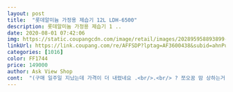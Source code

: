 ```yaml
---
layout: post 
title:  "롯데알미늄 가정용 제습기 12L LDH-6500" 
description: 롯데알미늄 가정용 제습기 1 ..
date: 2020-08-01 07:42:06 
img: https://static.coupangcdn.com/image/retail/images/202895958893899-e565fb77-f910-424a-803e-c10c9b361413.jpg 
linkUrl: https://link.coupang.com/re/AFFSDP?lptag=AF3600438&subid=ahnPublicAsk&pageKey=1684662589&itemId=2869441493&vendorItemId=70858658992&traceid=V0-113-a45ccfb159e47b17 
categories: [1016] 
color: FF1744 
price: 149000 
author: Ask View Shop 
cont:  "(구매 일주일 지났는데 가격이 더 내렸네요 .<br/>.<br/> ? 쪼오꿈 맘 상하는거 이상한거 아니겠죠.<br/>.<br/>?.<br/>.<br/>ㅋㅋ.<br/>.<br/>)<br/>14리터짜린 무겁고 컷어요<br/>가장좋은점은 물버리기가 엄청 편해요<br/>개인제인 의견으론 공기청정기보다 더 필요한게 제습기인거같아요<br/>결론!!<br/>그렇다보니 거의 24시간 켜놓고 지내는데 문제는 거실에서 사용하다보니 방안의 습도까지는 잡지를 못한다는거에요<br/>깜짝놀랄만큼<br/>낮에는 아주 가까이 앉아있지 않는 다음에야 소음이 거슬릴 정도는 아닌데 잘때 방에 틀고 자기엔 확실히 큰 소음입니다<br/>다 좋은데 한가지 치명적인 단점.<br/>.<br/>소음이 너무 크네요ㅜ<br/>다시 작동후 약 반나절 정도 지났는데 현재 습도른 58퍼로 떨어진 상태입니다<br/>무슨 모터소리 같은게 엄청 크게 나서 첫날 밤 틀어놓고 자다 잠 두번 깨고 이튿날부터는 낮에만 켜고 있어요<br/>무엇보다 물 나오는 양을 보면 안틀수가 없습니다<br/>무엇보다 물이 찻을때 버리는것이 힘들었는데<br/>밤 11시에 켜놓고 아침에 일어나니 만수가 돼서 작동 정지가 돼 있더군요<br/>방안에 두기엔 딱 좋네요<br/>방안에 잡냄새도 잡아준다는것을 알았네요<br/>방에 남자 냄새도 안나요<br/>방에서 쓰실분은 이 제품을 구매하시고 거실용은 더 큰 사이즈 추천합니다<br/>빨래 마르는 속도도 다르고<br/>사이즈일반 공기청정기보다 좀 작고 가습기보다 큰 정도?<br/>상품평에 소음이야기가 많던데<br/>성능방에 놓고 여섯시간 뒤 전원 온 했는데 처음 습도가 73정도로 잡히네요<br/>소리는 좀 많이 큰 편이라 잘땐 좀 적응이 필요해요<br/>소음이 커도 상관없었지만... <br/><br/>아침에 켜놓고 자기전 끄는 방식으로 사용하면 크게 지장 없을 것 같긴한데 소음에 민감하신 분들 참고하셔요<br/>안쓸때 보관하기가 좋구요<br/>않지만 저는 이제품이 좋아요<br/>약 3일째 사용중인데요<br/>엄청 뽀송했어요<br/>요즘같이 비 많이 오는 때면 2L도 금방 차버리네요 ㅠㅠ 어제 배송 받아서 한시간 가동했는데 2L 통에 약 2cm가량 차더군요.<br/>(참고로 저는 집이 바다 가까이 있어서 습도가 보통이 아닙니다)<br/>원룸 자취생, 환기를 잘 못시키는 환경에 계신 분, 집에 곰팡이 피는 집, 그 외 꿉꿉한 집냄새 나는 댁이나 빨래를 실내건조 하시는 분은 무조건 사세요<br/>이번에 제꺼 살때 제 지인도 같이 구매를 했는데 아주 만족하더군요<br/>이제품은 12리터라 그런가? 3시간 틀었을때 그것만큼 미라클하게 뽀숑하진<br/>이제품은 크기도 아담해서<br/>장농을 열어놓고 3시간가량 틀어놓으면<br/>저는 옆에 있어도 소음이 크게 거슬리지 않았어요<br/>전에는 다른회사 14리터를 샀는데<br/>제글이 도움 되셨으면 추천 꾹눌러주세요^^<br/>제습기 쓰고나니 좋은점은<br/>제습기 켜놓고 그방에 있음 밖에 피부가 같이 건조해진대서<br/>제습에도 좋지만<br/>집에 공간 차지하는게 싫어서 일부러 작은거 샀고 외출할땐 연속배수용 호스 연결해서 타이머 걸어두고 나왔습니다.<br/><br/>추가글<br/>침대도 책상도 뽀송하고<br/>크기가 작아서 안방이나 작은 방에 쓰기 좋습니다.<br/> 기능도 간단하고 습기도 아주 잘 먹네요.<br/><br/>크기가 정말 작으니, 거실용으로 하실거면 더 큰 용량 쓰세요.<br/><br/>특히 아들램방에 두세시간 켜놓음<br/>특히 장마철 방안 습도는 70퍼를 거의 웃돌기에 눅눅함과 짜증을 이루 말할수가 없는데 이 제품을 추가구매한 이유가 되겠습니다<br/>현재 저희집엔 12리터짜리 제습기를 사용중이고 요즘같은 날씨엔 하루 두번씩 물통을 비웁니다<br/>" 
---
```

